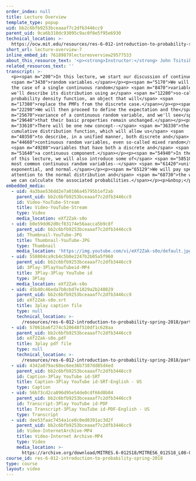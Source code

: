 ```yaml
---
order_index: null
title: Lecture Overview
template_type: popup
uid: bb2c6bfb9253bceaaaf7c2dfb3446cc9
parent_uid: 9ca6b310dc93095c9ac0f0e5f95e6930
technical_location: >-
  https://ocw.mit.edu/resources/res-6-012-introduction-to-probability-spring-2018/part-i-the-fundamentals/lecture-overview-7
short_url: lecture-overview-7
inline_embed_id: 76189879lectureoverview29577533
about_this_resource_text: '<p><strong>Instructor:</strong> John Tsitsiklis</p>'
related_resources_text: ''
transcript: >-
  <p><span m="200">In this lecture, we start our discussion of continuous</span>
  <span m="3430">random variables.</span></p><p><span m="5170">We will focus on
  the case of a single continuous random</span> <span m="8470">variable, and
  we'll describe its distribution using a</span> <span m="12280">so-called
  probability density function, an object that will</span> <span
  m="17380">replace the PMFs from the discrete case.</span></p><p><span
  m="22290">We will then proceed to define the expectation and the</span> <span
  m="25670">variance of a continuous random variable, and we'll see</span> <span
  m="29640">that their basic properties remain unchanged.</span></p><p><span
  m="33610">There will be one new concept--</span> <span m="36330">the
  cumulative distribution function, which will allow us</span> <span
  m="40350">to describe, in a unified manner, both discrete and</span> <span
  m="44660">continuous random variables, even so-called mixed random</span>
  <span m="49280">variables that have both a discrete and</span> <span
  m="51640">a continuous component.</span></p><p><span m="54940">In the course
  of this lecture, we will also introduce some of</span> <span m="58510">the
  most common continuous random variables--</span> <span m="61420">uniform,
  exponential, and normal.</span></p><p><span m="65129">We will pay special
  attention to the normal distribution and</span> <span m="68730">the ways that
  we can calculate the associated probabilities.</span></p><p>&nbsp;</p>
embedded_media:
  - uid: 4a3bae536dd2e7a0106a45795b1ef2ab
    parent_uid: bb2c6bfb9253bceaaaf7c2dfb3446cc9
    id: Video-YouTube-Stream
    title: Video-YouTube-Stream
    type: Video
    media_location: eXf2Zak-s0o
  - uid: b0e59dd62d0cf83174e56aacca5b9c8f
    parent_uid: bb2c6bfb9253bceaaaf7c2dfb3446cc9
    id: Thumbnail-YouTube-JPG
    title: Thumbnail-YouTube-JPG
    type: Thumbnail
    media_location: 'https://img.youtube.com/vi/eXf2Zak-s0o/default.jpg'
  - uid: 558804ca9cb4c5b0e2247b2b05a5f960
    parent_uid: bb2c6bfb9253bceaaaf7c2dfb3446cc9
    id: 3Play-3PlayYouTubeid-MP4
    title: 3Play-3Play YouTube id
    type: 3Play
    media_location: eXf2Zak-s0o
  - uid: 45b40c46eda7b8cbd7e1829a2b248829
    parent_uid: bb2c6bfb9253bceaaaf7c2dfb3446cc9
    id: eXf2Zak-s0o.srt
    title: 3play caption file
    type: null
    technical_location: >-
      /resources/res-6-012-introduction-to-probability-spring-2018/part-i-the-fundamentals/lecture-overview-7/eXf2Zak-s0o.srt
  - uid: 57061ba6f274c520648f510df1c628aa
    parent_uid: bb2c6bfb9253bceaaaf7c2dfb3446cc9
    id: eXf2Zak-s0o.pdf
    title: 3play pdf file
    type: null
    technical_location: >-
      /resources/res-6-012-introduction-to-probability-spring-2018/part-i-the-fundamentals/lecture-overview-7/eXf2Zak-s0o.pdf
  - uid: 4342a079ac68ec6ee36b7387dd85d4ed
    parent_uid: bb2c6bfb9253bceaaaf7c2dfb3446cc9
    id: Caption-3Play YouTube id-SRT
    title: Caption-3Play YouTube id-SRT-English - US
    type: Caption
  - uid: 56b73cd2ca896d95e54de0cdf66d8b04
    parent_uid: bb2c6bfb9253bceaaaf7c2dfb3446cc9
    id: Transcript-3Play YouTube id-PDF
    title: Transcript-3Play YouTube id-PDF-English - US
    type: Transcript
  - uid: dee53faac7454a1ce0c0ed0391ac3d2f
    parent_uid: bb2c6bfb9253bceaaaf7c2dfb3446cc9
    id: Video-InternetArchive-MP4
    title: Video-Internet Archive-MP4
    type: Video
    media_location: >-
      https://archive.org/download/MITRES.6-012S18/MITRES6_012S18_L08-01_300k.mp4
course_id: res-6-012-introduction-to-probability-spring-2018
type: course
layout: video
---
```


